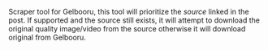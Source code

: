Scraper tool for Gelbooru, this tool will prioritize the *source* linked in the post. If supported and the source still exists, it will attempt to download the original quality image/video from the source otherwise it will download original from Gelbooru.
